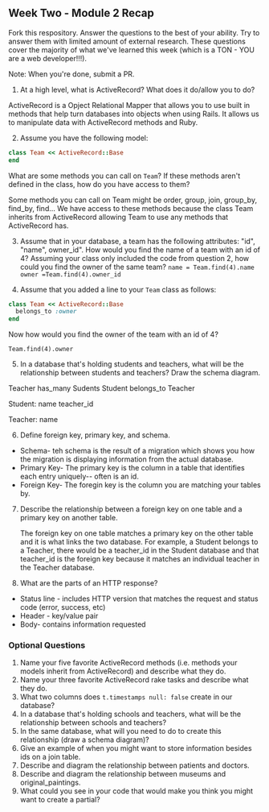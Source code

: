 ## Week Two - Module 2 Recap

Fork this respository. Answer the questions to the best of your ability. Try to answer them with limited amount of external research. These questions cover the majority of what we've learned this week (which is a TON - YOU are a web developer!!!). 

Note: When you're done, submit a PR.

1. At a high level, what is ActiveRecord? What does it do/allow you to do?
  
  ActiveRecord is a Opject Relational Mapper that allows you to use built in methods that help turn databases into objects when using Rails. It allows us to manipulate data with ActiveRecord methods and Ruby. 
  
2. Assume you have the following model:

```ruby
class Team << ActiveRecord::Base
end
```

What are some methods you can call on `Team`? If these methods aren't defined in the class, how do you have access to them?
  
  Some methods you can call on Team might be order, group, join, group_by, find_by, find... We have access to these methods because the class Team inherits from ActiveRecord allowing Team to use any methods that ActiveRecord has. 

3. Assume that in your database, a team has the following attributes: "id", "name", owner_id". How would you find the name of a team with an id of 4? Assuming your class only included the code from question 2, how could you find the owner of the same team?
  ```name = Team.find(4).name```
  ```owner =Team.find(4).owner_id```

4. Assume that you added a line to your `Team` class as follows:

```ruby
class Team << ActiveRecord::Base
  belongs_to :owner
end
```

Now how would you find the owner of the team with an id of 4?
  
  ```Team.find(4).owner```
    

5. In a database that's holding students and teachers, what will be the relationship between students and teachers? Draw the schema diagram.
  
  Teacher has_many Sudents
  Student belongs_to Teacher
  
  Student:
  name
  teacher_id
  
  Teacher:
  name
  
  
6. Define foreign key, primary key, and schema.
  
  - Schema- teh schema is the result of a migration which shows you how the migration is displaying information from the actual database.
  - Primary Key- The primary key is the column in a table that identifies each entry uniquely-- often is an id. 
  - Foreign Key- The foregin key is the column you are matching your tables by. 
  
7. Describe the relationship between a foreign key on one table and a primary key on another table.
    
    The foreign key on one table matches a primary key on the other table and it is what links the two database. For example, a Student belongs to a Teacher, there would be a teacher_id in the Student database and that teacher_id is the foreign key because it matches an individual teacher in the Teacher database.

8. What are the parts of an HTTP response?

  - Status line - includes HTTP version that matches the request and status code (error, success, etc)
  - Header - key/value pair
  - Body- contains information requested
  

### Optional Questions

1. Name your five favorite ActiveRecord methods (i.e. methods your models inherit from ActiveRecord) and describe what they do.
2. Name your three favorite ActiveRecord rake tasks and describe what they do.
3. What two columns does `t.timestamps null: false` create in our database?
4. In a database that's holding schools and teachers, what will be the relationship between schools and teachers?
5. In the same database, what will you need to do to create this relationship (draw a schema diagram)?
6. Give an example of when you might want to store information besides ids on a join table.
7. Describe and diagram the relationship between patients and doctors.
8. Describe and diagram the relationship between museums and original_paintings.
9. What could you see in your code that would make you think you might want to create a partial?
